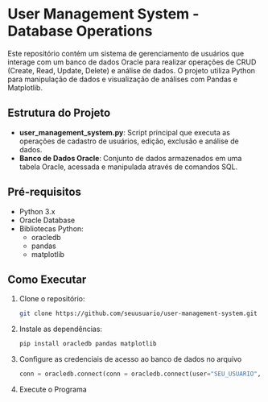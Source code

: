 # User Management System - Database Operations

Este repositório contém um sistema de gerenciamento de usuários que interage com um banco de dados Oracle para realizar operações de CRUD (Create, Read, Update, Delete) e análise de dados. O projeto utiliza Python para manipulação de dados e visualização de análises com Pandas e Matplotlib.

## Estrutura do Projeto

- **user_management_system.py**: Script principal que executa as operações de cadastro de usuários, edição, exclusão e análise de dados.
- **Banco de Dados Oracle**: Conjunto de dados armazenados em uma tabela Oracle, acessada e manipulada através de comandos SQL.

## Pré-requisitos

- Python 3.x
- Oracle Database
- Bibliotecas Python:
  - oracledb
  - pandas
  - matplotlib

## Como Executar

1. Clone o repositório:
   ```bash
   git clone https://github.com/seuusuario/user-management-system.git

2. Instale as dependências:
   ```bash
   pip install oracledb pandas matplotlib

3. Configure as credenciais de acesso ao banco de dados no arquivo
   ```python
   conn = oracledb.connect(conn = oracledb.connect(user="SEU_USUARIO", password="SUA_SENHA", dsn="SEU_HOST_NAME:SUA_PORTA/SEU_SID")

4. Execute o Programa